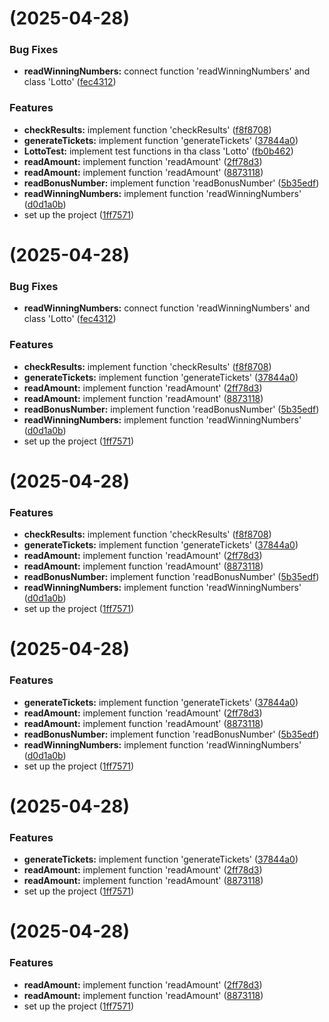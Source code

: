 #  (2025-04-28)


### Bug Fixes

* **readWinningNumbers:** connect function 'readWinningNumbers' and class 'Lotto' ([fec4312](https://github.com/DahnKo/kotlin-lotto-precourse/commit/fec431249387a2898e35632a88e2c6355024f00b))


### Features

* **checkResults:** implement function 'checkResults' ([f8f8708](https://github.com/DahnKo/kotlin-lotto-precourse/commit/f8f8708d3c8651596effa9d041163826a166698a))
* **generateTickets:** implement function 'generateTickets' ([37844a0](https://github.com/DahnKo/kotlin-lotto-precourse/commit/37844a08fc20fe05aa08b80af0c47e11d2a48d22))
* **LottoTest:** implement test functions in tha class 'Lotto' ([fb0b462](https://github.com/DahnKo/kotlin-lotto-precourse/commit/fb0b462fd76f00a7017bb4ae56f16beefc68bfe7))
* **readAmount:** implement function 'readAmount' ([2ff78d3](https://github.com/DahnKo/kotlin-lotto-precourse/commit/2ff78d3eb9596a2c0d5c530ff125c76a8f4a0d1a))
* **readAmount:** implement function 'readAmount' ([8873118](https://github.com/DahnKo/kotlin-lotto-precourse/commit/8873118e60dbf09bea9769f65856adf00adc79a8))
* **readBonusNumber:** implement function 'readBonusNumber' ([5b35edf](https://github.com/DahnKo/kotlin-lotto-precourse/commit/5b35edf8acf5cb9085c6e6ee2312d19f52d3c4f9))
* **readWinningNumbers:** implement function 'readWinningNumbers' ([d0d1a0b](https://github.com/DahnKo/kotlin-lotto-precourse/commit/d0d1a0b27f03019fc815c380af831f54ba4531a0))
* set up the project ([1ff7571](https://github.com/DahnKo/kotlin-lotto-precourse/commit/1ff75715456c7a262b0c23a710a73c72b98fdbcb))



#  (2025-04-28)


### Bug Fixes

* **readWinningNumbers:** connect function 'readWinningNumbers' and class 'Lotto' ([fec4312](https://github.com/DahnKo/kotlin-lotto-precourse/commit/fec431249387a2898e35632a88e2c6355024f00b))


### Features

* **checkResults:** implement function 'checkResults' ([f8f8708](https://github.com/DahnKo/kotlin-lotto-precourse/commit/f8f8708d3c8651596effa9d041163826a166698a))
* **generateTickets:** implement function 'generateTickets' ([37844a0](https://github.com/DahnKo/kotlin-lotto-precourse/commit/37844a08fc20fe05aa08b80af0c47e11d2a48d22))
* **readAmount:** implement function 'readAmount' ([2ff78d3](https://github.com/DahnKo/kotlin-lotto-precourse/commit/2ff78d3eb9596a2c0d5c530ff125c76a8f4a0d1a))
* **readAmount:** implement function 'readAmount' ([8873118](https://github.com/DahnKo/kotlin-lotto-precourse/commit/8873118e60dbf09bea9769f65856adf00adc79a8))
* **readBonusNumber:** implement function 'readBonusNumber' ([5b35edf](https://github.com/DahnKo/kotlin-lotto-precourse/commit/5b35edf8acf5cb9085c6e6ee2312d19f52d3c4f9))
* **readWinningNumbers:** implement function 'readWinningNumbers' ([d0d1a0b](https://github.com/DahnKo/kotlin-lotto-precourse/commit/d0d1a0b27f03019fc815c380af831f54ba4531a0))
* set up the project ([1ff7571](https://github.com/DahnKo/kotlin-lotto-precourse/commit/1ff75715456c7a262b0c23a710a73c72b98fdbcb))



#  (2025-04-28)


### Features

* **checkResults:** implement function 'checkResults' ([f8f8708](https://github.com/DahnKo/kotlin-lotto-precourse/commit/f8f8708d3c8651596effa9d041163826a166698a))
* **generateTickets:** implement function 'generateTickets' ([37844a0](https://github.com/DahnKo/kotlin-lotto-precourse/commit/37844a08fc20fe05aa08b80af0c47e11d2a48d22))
* **readAmount:** implement function 'readAmount' ([2ff78d3](https://github.com/DahnKo/kotlin-lotto-precourse/commit/2ff78d3eb9596a2c0d5c530ff125c76a8f4a0d1a))
* **readAmount:** implement function 'readAmount' ([8873118](https://github.com/DahnKo/kotlin-lotto-precourse/commit/8873118e60dbf09bea9769f65856adf00adc79a8))
* **readBonusNumber:** implement function 'readBonusNumber' ([5b35edf](https://github.com/DahnKo/kotlin-lotto-precourse/commit/5b35edf8acf5cb9085c6e6ee2312d19f52d3c4f9))
* **readWinningNumbers:** implement function 'readWinningNumbers' ([d0d1a0b](https://github.com/DahnKo/kotlin-lotto-precourse/commit/d0d1a0b27f03019fc815c380af831f54ba4531a0))
* set up the project ([1ff7571](https://github.com/DahnKo/kotlin-lotto-precourse/commit/1ff75715456c7a262b0c23a710a73c72b98fdbcb))



#  (2025-04-28)


### Features

* **generateTickets:** implement function 'generateTickets' ([37844a0](https://github.com/DahnKo/kotlin-lotto-precourse/commit/37844a08fc20fe05aa08b80af0c47e11d2a48d22))
* **readAmount:** implement function 'readAmount' ([2ff78d3](https://github.com/DahnKo/kotlin-lotto-precourse/commit/2ff78d3eb9596a2c0d5c530ff125c76a8f4a0d1a))
* **readAmount:** implement function 'readAmount' ([8873118](https://github.com/DahnKo/kotlin-lotto-precourse/commit/8873118e60dbf09bea9769f65856adf00adc79a8))
* **readBonusNumber:** implement function 'readBonusNumber' ([5b35edf](https://github.com/DahnKo/kotlin-lotto-precourse/commit/5b35edf8acf5cb9085c6e6ee2312d19f52d3c4f9))
* **readWinningNumbers:** implement function 'readWinningNumbers' ([d0d1a0b](https://github.com/DahnKo/kotlin-lotto-precourse/commit/d0d1a0b27f03019fc815c380af831f54ba4531a0))
* set up the project ([1ff7571](https://github.com/DahnKo/kotlin-lotto-precourse/commit/1ff75715456c7a262b0c23a710a73c72b98fdbcb))



#  (2025-04-28)


### Features

* **generateTickets:** implement function 'generateTickets' ([37844a0](https://github.com/DahnKo/kotlin-lotto-precourse/commit/37844a08fc20fe05aa08b80af0c47e11d2a48d22))
* **readAmount:** implement function 'readAmount' ([2ff78d3](https://github.com/DahnKo/kotlin-lotto-precourse/commit/2ff78d3eb9596a2c0d5c530ff125c76a8f4a0d1a))
* **readAmount:** implement function 'readAmount' ([8873118](https://github.com/DahnKo/kotlin-lotto-precourse/commit/8873118e60dbf09bea9769f65856adf00adc79a8))
* set up the project ([1ff7571](https://github.com/DahnKo/kotlin-lotto-precourse/commit/1ff75715456c7a262b0c23a710a73c72b98fdbcb))



#  (2025-04-28)


### Features

* **readAmount:** implement function 'readAmount' ([2ff78d3](https://github.com/DahnKo/kotlin-lotto-precourse/commit/2ff78d3eb9596a2c0d5c530ff125c76a8f4a0d1a))
* **readAmount:** implement function 'readAmount' ([8873118](https://github.com/DahnKo/kotlin-lotto-precourse/commit/8873118e60dbf09bea9769f65856adf00adc79a8))
* set up the project ([1ff7571](https://github.com/DahnKo/kotlin-lotto-precourse/commit/1ff75715456c7a262b0c23a710a73c72b98fdbcb))



